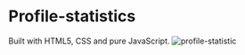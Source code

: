 # Profile-statistics


Built with HTML5, CSS and pure JavaScript.
![profile-statistic](https://user-images.githubusercontent.com/67078790/151460914-2c60cc74-725f-49a4-a822-24407afaedc0.PNG)
